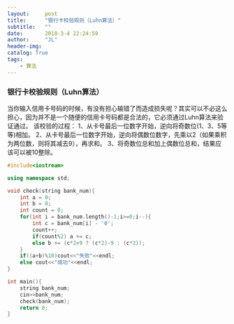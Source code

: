 ```yaml
---
layout:     post
title:      "银行卡校验规则（Luhn算法）"
subtitle:   ""
date:       2018-3-4 22:24:59
author:     "JL"
header-img: 
catalog: True
tags:
    - 算法
---
```


### 银行卡校验规则（Luhn算法）
当你输入信用卡号码的时候，有没有担心输错了而造成损失呢？其实可以不必这么担心，因为并不是一个随便的信用卡号码都是合法的，它必须通过Luhn算法来验证通过。
该校验的过程：
1、从卡号最后一位数字开始，逆向将奇数位(1、3、5等等)相加。
2、从卡号最后一位数字开始，逆向将偶数位数字，先乘以2（如果乘积为两位数，则将其减去9），再求和。
3、将奇数位总和加上偶数位总和，结果应该可以被10整除。

```cpp
#include<iostream>

using namespace std;

void check(string bank_num){
	int a = 0;
	int b = 0;
	int count = 0;
	for(int i = bank_num.length()-1;i>=0;i--){
		int c = bank_num[i] - '0';
		count++;
		if(count%2) a += c;
		else b += (c*2>9 ? (c*2)-9 : (c*2));
	}
	if((a+b)%10)cout<<"失败"<<endl;
	else cout<<"成功"<<endl;
}

int main(){
	string bank_num;
	cin>>bank_num;
	check(bank_num);
	return 0;
}
```